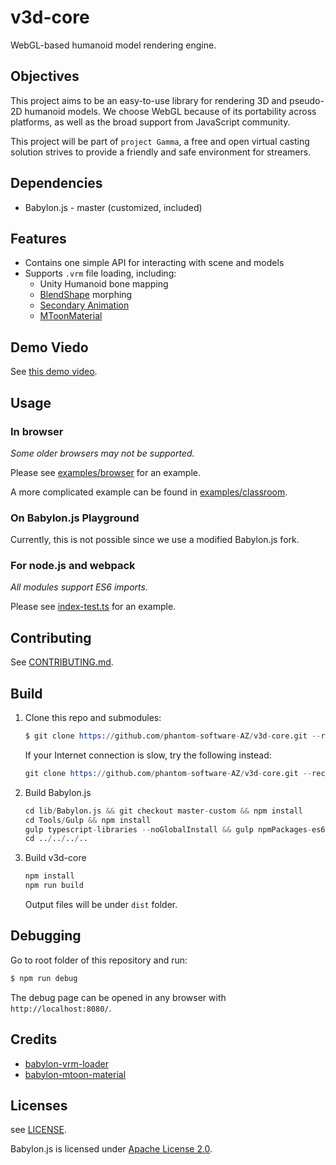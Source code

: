 # v3d-core

WebGL-based humanoid model rendering engine.

## Objectives

This project aims to be an easy-to-use library for rendering 3D and pseudo-2D humanoid models. We choose WebGL because of its portability across platforms, as well as the broad support from JavaScript community.

This project will be part of `project Gamma`, a free and open virtual casting solution strives to provide a friendly and safe environment for streamers.

## Dependencies

- Babylon.js - master (customized, included)

## Features

- Contains one simple API for interacting with scene and models
- Supports `.vrm` file loading, including:
    + Unity Humanoid bone mapping
    + [BlendShape](https://vrm.dev/univrm/components/univrm_blendshape/) morphing
    + [Secondary Animation](https://vrm.dev/univrm/components/univrm_secondary/)
    + [MToonMaterial](https://github.com/phantom-software-AZ/babylon-mtoon-material)

## Demo Viedo

See [this demo video](https://www.youtube.com/watch?v=pQnvU2PVymE).

## Usage

### In browser

*Some older browsers may not be supported.*

Please see [examples/browser](./examples/browser) for an example.

A more complicated example can be found in [examples/classroom](./examples/classroom).

### On Babylon.js Playground

Currently, this is not possible since we use a modified Babylon.js fork.

### For node.js and webpack

*All modules support ES6 imports.*

Please see [index-test.ts](./src/index-test.ts) for an example.

## Contributing

See [CONTRIBUTING.md](./CONTRIBUTING.md).

## Build

1. Clone this repo and submodules:

   ```s
   $ git clone https://github.com/phantom-software-AZ/v3d-core.git --recurse-submodules
   ```

   If your Internet connection is slow, try the following instead:

   ```s
   git clone https://github.com/phantom-software-AZ/v3d-core.git --recurse-submodules --shallow-submodules
   ```

2. Build Babylon.js

   ```s
   cd lib/Babylon.js && git checkout master-custom && npm install
   cd Tools/Gulp && npm install
   gulp typescript-libraries --noGlobalInstall && gulp npmPackages-es6 --noGlobalInstall
   cd ../../../..
   ```

3. Build v3d-core

   ```s
   npm install
   npm run build
   ```

   Output files will be under `dist` folder.
## Debugging

Go to root folder of this repository and run:

```s
$ npm run debug
```

The debug page can be opened in any browser with `http://localhost:8080/`.

## Credits

- [babylon-vrm-loader](https://github.com/virtual-cast/babylon-vrm-loader)
- [babylon-mtoon-material](https://github.com/virtual-cast/babylon-mtoon-material)

## Licenses

see [LICENSE](./LICENSE).

Babylon.js is licensed under [Apache License 2.0](https://github.com/BabylonJS/Babylon.js/blob/master/license.md).
